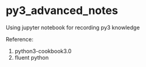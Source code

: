 # py3_advanced_notes
Using jupyter notebook for recording py3 knowledge


Reference:
  1. python3-cookbook3.0
  2. fluent python
